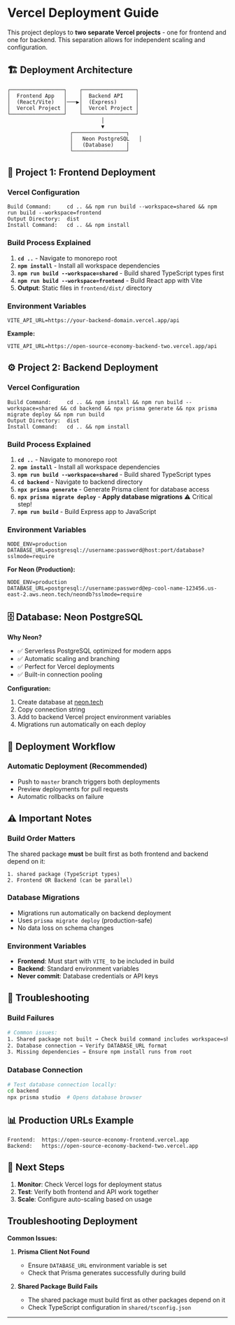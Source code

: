 # Vercel Deployment Guide

This project deploys to **two separate Vercel projects** - one for frontend and one for backend. This separation allows for independent scaling and configuration.

## 🏗️ **Deployment Architecture**

```
┌─────────────────┐    ┌─────────────────┐
│  Frontend App   │    │  Backend API    │
│  (React/Vite)   │───▶│  (Express)      │
│  Vercel Project │    │  Vercel Project │
└─────────────────┘    └─────────────────┘
                              │
                              ▼
                    ┌─────────────────┐
                    │   Neon PostgreSQL   │
                    │   (Database)    │
                    └─────────────────┘
```

## 🚀 **Project 1: Frontend Deployment**

### **Vercel Configuration**

```
Build Command:     cd .. && npm run build --workspace=shared && npm run build --workspace=frontend
Output Directory:  dist
Install Command:   cd .. && npm install
```

### **Build Process Explained**

1. **`cd ..`** - Navigate to monorepo root
2. **`npm install`** - Install all workspace dependencies
3. **`npm run build --workspace=shared`** - Build shared TypeScript types first
4. **`npm run build --workspace=frontend`** - Build React app with Vite
5. **Output**: Static files in `frontend/dist/` directory

### **Environment Variables**

```env
VITE_API_URL=https://your-backend-domain.vercel.app/api
```

**Example:**

```env
VITE_API_URL=https://open-source-economy-backend-two.vercel.app/api
```

## ⚙️ **Project 2: Backend Deployment**

### **Vercel Configuration**

```
Build Command:     cd .. && npm install && npm run build --workspace=shared && cd backend && npx prisma generate && npx prisma migrate deploy && npm run build
Output Directory:  dist
Install Command:   cd .. && npm install
```

### **Build Process Explained**

1. **`cd ..`** - Navigate to monorepo root
2. **`npm install`** - Install all workspace dependencies
3. **`npm run build --workspace=shared`** - Build shared TypeScript types
4. **`cd backend`** - Navigate to backend directory
5. **`npx prisma generate`** - Generate Prisma client for database access
6. **`npx prisma migrate deploy`** - **Apply database migrations** ⚠️ Critical step!
7. **`npm run build`** - Build Express app to JavaScript

### **Environment Variables**

```env
NODE_ENV=production
DATABASE_URL=postgresql://username:password@host:port/database?sslmode=require
```

**For Neon (Production):**

```env
NODE_ENV=production
DATABASE_URL=postgresql://username:password@ep-cool-name-123456.us-east-2.aws.neon.tech/neondb?sslmode=require
```

## 🗄️ **Database: Neon PostgreSQL**

**Why Neon?**

- ✅ Serverless PostgreSQL optimized for modern apps
- ✅ Automatic scaling and branching
- ✅ Perfect for Vercel deployments
- ✅ Built-in connection pooling

**Configuration:**

1. Create database at [neon.tech](https://neon.tech)
2. Copy connection string
3. Add to backend Vercel project environment variables
4. Migrations run automatically on each deploy

## 🔄 **Deployment Workflow**

### **Automatic Deployment (Recommended)**

- Push to `master` branch triggers both deployments
- Preview deployments for pull requests
- Automatic rollbacks on failure

## ⚠️ **Important Notes**

### **Build Order Matters**

The shared package **must** be built first as both frontend and backend depend on it:

```
1. shared package (TypeScript types)
2. Frontend OR Backend (can be parallel)
```

### **Database Migrations**

- Migrations run automatically on backend deployment
- Uses `prisma migrate deploy` (production-safe)
- No data loss on schema changes

### **Environment Variables**

- **Frontend**: Must start with `VITE_` to be included in build
- **Backend**: Standard environment variables
- **Never commit**: Database credentials or API keys

## 🔧 **Troubleshooting**

### **Build Failures**

```bash
# Common issues:
1. Shared package not built → Check build command includes workspace=shared
2. Database connection → Verify DATABASE_URL format
3. Missing dependencies → Ensure npm install runs from root
```

### **Database Connection**

```bash
# Test database connection locally:
cd backend
npx prisma studio  # Opens database browser
```

## 📊 **Production URLs Example**

```
Frontend:  https://open-source-economy-frontend.vercel.app
Backend:   https://open-source-economy-backend-two.vercel.app
```

## 🚀 **Next Steps**

1. **Monitor**: Check Vercel logs for deployment status
2. **Test**: Verify both frontend and API work together
3. **Scale**: Configure auto-scaling based on usage

## Troubleshooting Deployment

**Common Issues:**

1. **Prisma Client Not Found**

   - Ensure `DATABASE_URL` environment variable is set
   - Check that Prisma generates successfully during build

2. **Shared Package Build Fails**

   - The shared package must build first as other packages depend on it
   - Check TypeScript configuration in `shared/tsconfig.json`

---

